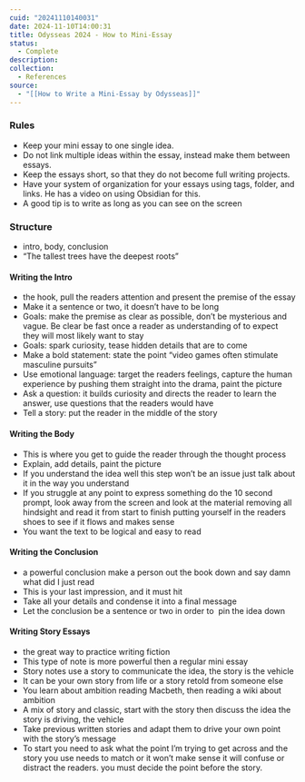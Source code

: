 ```yaml
---
cuid: "20241110140031"
date: 2024-11-10T14:00:31
title: Odysseas 2024 - How to Mini-Essay
status:
  - Complete
description: 
collection:
  - References
source:
  - "[[How to Write a Mini-Essay by Odysseas]]"
---
```

### Rules
- Keep your mini essay to one single idea.
- Do not link multiple ideas within the essay, instead make them between essays.
- Keep the essays short, so that they do not become full writing projects.
- Have your system of organization for your essays using tags, folder, and links. He has a video on using Obsidian for this.
- A good tip is to write as long as you can see on the screen 
### Structure
- intro, body, conclusion
- “The tallest trees have the deepest roots”
#### Writing the Intro
- the hook, pull the readers attention and present the premise of the essay
- Make it a sentence or two, it doesn’t have to be long
- Goals: make the premise as clear as possible, don’t be mysterious and vague. Be clear be fast once a reader as understanding of to expect they will most likely want to stay
- Goals: spark curiosity, tease hidden details that are to come
- Make a bold statement: state the point “video games often stimulate masculine pursuits”
- Use emotional language: target the readers feelings, capture the human experience by pushing them straight into the drama, paint the picture
- Ask a question: it builds curiosity and directs the reader to learn the answer, use questions that the readers would have
- Tell a story: put the reader in the middle of the story
#### Writing the Body
- This is where you get to guide the reader through the thought process
- Explain, add details, paint the picture
- If you understand the idea well this step won’t be an issue just talk about it in the way you understand 
- If you struggle at any point to express something do the 10 second prompt, look away from the screen and look at the material removing all hindsight and read it from start to finish putting yourself in the readers shoes to see if it flows and makes sense
- You want the text to be logical and easy to read 
#### Writing the Conclusion
- a powerful conclusion make a person out the book down and say damn what did I just read
- This is your last impression, and it must hit
- Take all your details and condense it into a final message
- Let the conclusion be a sentence or two in order to  pin the idea down
#### Writing Story Essays
- the great way to practice writing fiction
- This type of note is more powerful then a regular mini essay 
- Story notes use a story to communicate the idea, the story is the vehicle
- It can be your own story from life or a story retold from someone else
- You learn about ambition reading Macbeth, then reading a wiki about ambition
- A mix of story and classic, start with the story then discuss the idea the story is driving, the vehicle
- Take previous written stories and adapt them to drive your own point with the story’s message
- To start you need to ask what the point I’m trying to get across and the story you use needs to match or it won’t make sense it will confuse or distract the readers. you must decide the point before the story.